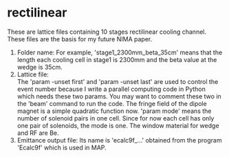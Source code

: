 # rectilinear
These are lattice files containing 10 stages rectilinear cooling channel. These files are the basis for my future NIMA paper.
1. Folder name: 
For example, 'stage1_2300mm_beta_35cm' means that the length each cooling cell in stage1 is 2300mm and the beta value at the wedge is 35cm.
2. Lattice file:  
The 'param -unset first' and 'param -unset last' are used to control the event number because I write a parallel computing code in Python which needs these two params. You may want to comment these two in the 'beam' command to run the code.
The fringe field of the dipole magnet is a simple quadratic function now.
'param mode' means the number of solenoid pairs in one cell. Since for now each cell has only one pair of solenoids, the mode is one.
The window material for wedge and RF are Be.
3. Emittance output file:
Its name is 'ecalc9f_...' obtained from the program 'Ecalc9f' which is used in MAP.
